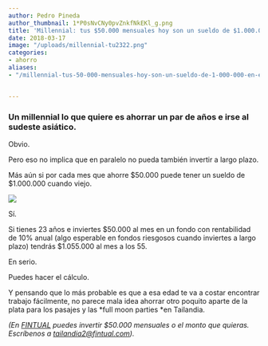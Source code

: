 ```yaml
---
author: Pedro Pineda
author_thumbnail: 1*P0sNvCNy0pvZnkfNkEKl_g.png
title: 'Millennial: tus $50.000 mensuales hoy son un sueldo de $1.000.000 en el futuro.'
date: 2018-03-17
image: "/uploads/millennial-tu2322.png"
categories:
- ahorro
aliases:
- "/millennial-tus-50-000-mensuales-hoy-son-un-sueldo-de-1-000-000-en-el-futuro-5da205971df6/"


---
```


### Un millennial lo que quiere es ahorrar un par de años e irse al sudeste asiático.

Obvio.

Pero eso no implica que en paralelo no pueda también invertir a largo plazo.

Más aún si por cada mes que ahorre $50.000 puede tener un sueldo de $1.000.000 cuando viejo.

![](/uploads/millennial-tu2322.png)

Sí.

Si tienes 23 años e inviertes $50.000 al mes en un fondo con rentabilidad de 10% anual (algo esperable en fondos riesgosos cuando inviertes a largo plazo) tendrás $1.055.000 al mes a los 55.

En serio.

Puedes hacer el cálculo.

Y pensando que lo más probable es que a esa edad te va a costar encontrar trabajo fácilmente, no parece mala idea ahorrar otro poquito aparte de la plata para los pasajes y las *full moon parties *en Tailandia.

*(En [FINTUAL](http://www.fintual.com) puedes invertir $50.000 mensuales o el monto que quieras. Escríbenos a tailandia2@fintual.com).*
